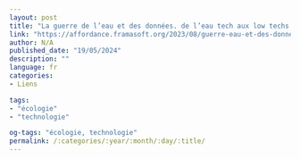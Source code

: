 ```yaml
---
layout: post
title: "La guerre de l’eau et des données. de l’eau tech aux low techs."
link: "https://affordance.framasoft.org/2023/08/guerre-eau-et-des-donnees"
author: N/A
published_date: "19/05/2024"
description: ""
language: fr
categories:
- Liens

tags:
- "écologie"
- "technologie"

og-tags: "écologie, technologie"
permalink: /:categories/:year/:month/:day/:title/
---
```

